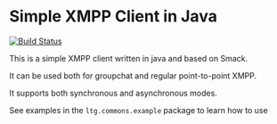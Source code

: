 # Simple XMPP Client in Java
[![Build Status](https://travis-ci.org/ltg-uic/simple-java-xmpp-client.png?branch=master)](https://travis-ci.org/ltg-uic/simple-java-xmpp-client)

This is a simple XMPP client written in java and based on Smack. 

It can be used both for groupchat and regular point-to-point XMPP. 

It supports both synchronous and asynchronous modes. 

See examples in the `ltg.commons.example` package to learn how to use